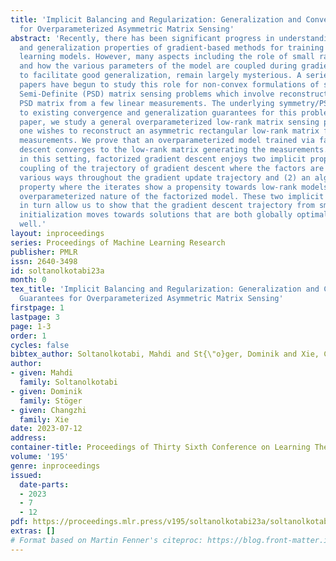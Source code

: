 ```yaml
---
title: 'Implicit Balancing and Regularization: Generalization and Convergence Guarantees
  for Overparameterized Asymmetric Matrix Sensing'
abstract: 'Recently, there has been significant progress in understanding the convergence
  and generalization properties of gradient-based methods for training overparameterized
  learning models. However, many aspects including the role of small random initialization
  and how the various parameters of the model are coupled during gradient-based updates
  to facilitate good generalization, remain largely mysterious. A series of recent
  papers have begun to study this role for non-convex formulations of symmetric Positive
  Semi-Definite (PSD) matrix sensing problems which involve reconstructing a low-rank
  PSD matrix from a few linear measurements. The underlying symmetry/PSDness is crucial
  to existing convergence and generalization guarantees for this problem. In this
  paper, we study a general overparameterized low-rank matrix sensing problem where
  one wishes to reconstruct an asymmetric rectangular low-rank matrix from a few linear
  measurements. We prove that an overparameterized model trained via factorized gradient
  descent converges to the low-rank matrix generating the measurements. We show that
  in this setting, factorized gradient descent enjoys two implicit properties: (1)
  coupling of the trajectory of gradient descent where the factors are coupled in
  various ways throughout the gradient update trajectory and (2) an algorithmic regularization
  property where the iterates show a propensity towards low-rank models despite the
  overparameterized nature of the factorized model. These two implicit properties
  in turn allow us to show that the gradient descent trajectory from small random
  initialization moves towards solutions that are both globally optimal and generalize
  well.'
layout: inproceedings
series: Proceedings of Machine Learning Research
publisher: PMLR
issn: 2640-3498
id: soltanolkotabi23a
month: 0
tex_title: 'Implicit Balancing and Regularization: Generalization and Convergence
  Guarantees for Overparameterized Asymmetric Matrix Sensing'
firstpage: 1
lastpage: 3
page: 1-3
order: 1
cycles: false
bibtex_author: Soltanolkotabi, Mahdi and St{\"o}ger, Dominik and Xie, Changzhi
author:
- given: Mahdi
  family: Soltanolkotabi
- given: Dominik
  family: Stöger
- given: Changzhi
  family: Xie
date: 2023-07-12
address: 
container-title: Proceedings of Thirty Sixth Conference on Learning Theory
volume: '195'
genre: inproceedings
issued:
  date-parts:
  - 2023
  - 7
  - 12
pdf: https://proceedings.mlr.press/v195/soltanolkotabi23a/soltanolkotabi23a.pdf
extras: []
# Format based on Martin Fenner's citeproc: https://blog.front-matter.io/posts/citeproc-yaml-for-bibliographies/
---
```

